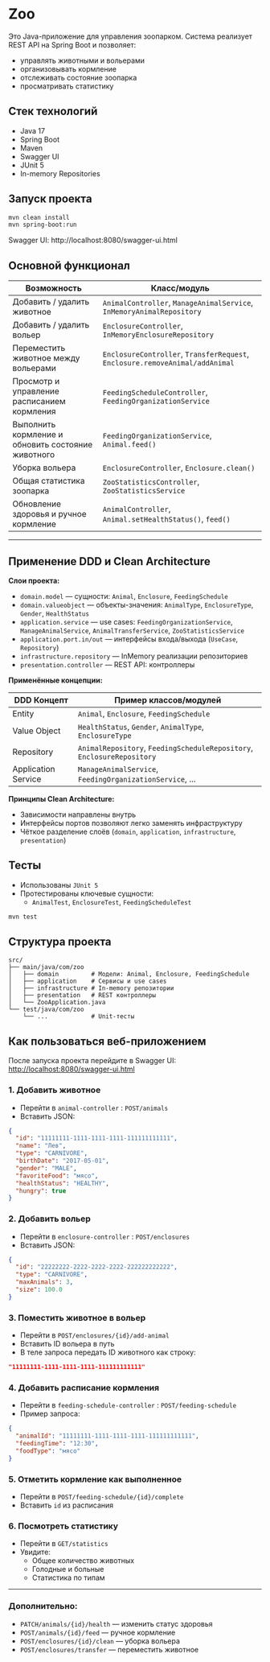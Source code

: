 # Zoo

Это Java-приложение для управления зоопарком. Система реализует REST API на Spring Boot и позволяет:

- управлять животными и вольерами
- организовывать кормление
- отслеживать состояние зоопарка
- просматривать статистику

## Стек технологий

- Java 17
- Spring Boot
- Maven
- Swagger UI
- JUnit 5
- In-memory Repositories

## Запуск проекта

```bash
mvn clean install
mvn spring-boot:run
```

Swagger UI: http://localhost:8080/swagger-ui.html

## Основной функционал

| Возможность                                                              | Класс/модуль                                                                 |
|--------------------------------------------------------------------------|------------------------------------------------------------------------------|
| Добавить / удалить животное                                           | `AnimalController`, `ManageAnimalService`, `InMemoryAnimalRepository`       |
| Добавить / удалить вольер                                             | `EnclosureController`, `InMemoryEnclosureRepository`                        |
| Переместить животное между вольерами                                 | `EnclosureController`, `TransferRequest`, `Enclosure.removeAnimal/addAnimal`|
| Просмотр и управление расписанием кормления                          | `FeedingScheduleController`, `FeedingOrganizationService`                   |
| Выполнить кормление и обновить состояние животного                   | `FeedingOrganizationService`, `Animal.feed()`                               |
| Уборка вольера                                                        | `EnclosureController`, `Enclosure.clean()`                                  |
| Общая статистика зоопарка                                            | `ZooStatisticsController`, `ZooStatisticsService`                           |
| Обновление здоровья и ручное кормление                               | `AnimalController`, `Animal.setHealthStatus()`, `feed()`                    |

---

## Применение DDD и Clean Architecture

**Слои проекта:**

- `domain.model` — сущности: `Animal`, `Enclosure`, `FeedingSchedule`
- `domain.valueobject` — объекты-значения: `AnimalType`, `EnclosureType`, `Gender`, `HealthStatus`
- `application.service` — use cases: `FeedingOrganizationService`, `ManageAnimalService`, `AnimalTransferService`, `ZooStatisticsService`
- `application.port.in/out` — интерфейсы входа/выхода (`UseCase`, `Repository`)
- `infrastructure.repository` — InMemory реализации репозиториев
- `presentation.controller` — REST API: контроллеры

**Применённые концепции:**

| DDD Концепт        | Пример классов/модулей                                                 |
|--------------------|------------------------------------------------------------------------|
| Entity             | `Animal`, `Enclosure`, `FeedingSchedule`                               |
| Value Object       | `HealthStatus`, `Gender`, `AnimalType`, `EnclosureType`                |
| Repository         | `AnimalRepository`, `FeedingScheduleRepository`, `EnclosureRepository` |
| Application Service| `ManageAnimalService`, `FeedingOrganizationService`, ...               |

**Принципы Clean Architecture:**

- Зависимости направлены внутрь 
- Интерфейсы портов позволяют легко заменять инфраструктуру
- Чёткое разделение слоёв (`domain`, `application`, `infrastructure`, `presentation`)

## Тесты

- Использованы `JUnit 5`
- Протестированы ключевые сущности:
  - `AnimalTest`, `EnclosureTest`, `FeedingScheduleTest`

```bash
mvn test
```

## Структура проекта

```
src/
├── main/java/com/zoo
│   ├── domain         # Модели: Animal, Enclosure, FeedingSchedule
│   ├── application    # Сервисы и use cases
│   ├── infrastructure # In-memory репозитории
│   ├── presentation   # REST контроллеры
│   └── ZooApplication.java
└── test/java/com/zoo
    └── ...            # Unit-тесты
```

## Как пользоваться веб-приложением

После запуска проекта перейдите в Swagger UI:  
[http://localhost:8080/swagger-ui.html](http://localhost:8080/swagger-ui.html)

### 1. Добавить животное

- Перейти в `animal-controller` : `POST/animals`
- Вставить JSON:

```json
{
  "id": "11111111-1111-1111-1111-111111111111",
  "name": "Лев",
  "type": "CARNIVORE",
  "birthDate": "2017-05-01",
  "gender": "MALE",
  "favoriteFood": "мясо",
  "healthStatus": "HEALTHY",
  "hungry": true
}
```

### 2. Добавить вольер

- Перейти в `enclosure-controller` : `POST/enclosures`
- Вставить JSON:

```json
{
  "id": "22222222-2222-2222-2222-222222222222",
  "type": "CARNIVORE",
  "maxAnimals": 3,
  "size": 100.0
}
```

### 3. Поместить животное в вольер

- Перейти в `POST/enclosures/{id}/add-animal`
- Вставить ID вольера в путь 
- В теле запроса передать ID животного как строку:

```json
"11111111-1111-1111-1111-111111111111"
```

### 4. Добавить расписание кормления

- Перейти в `feeding-schedule-controller` : `POST/feeding-schedule`
- Пример запроса:

```json
{
  "animalId": "11111111-1111-1111-1111-111111111111",
  "feedingTime": "12:30",
  "foodType": "мясо"
}
```

### 5. Отметить кормление как выполненное

- Перейти в `POST/feeding-schedule/{id}/complete`
- Вставить `id` из расписания

### 6. Посмотреть статистику

- Перейти в `GET/statistics`
- Увидите:
  - Общее количество животных
  - Голодные и больные
  - Статистика по типам

---

### Дополнительно:

- `PATCH/animals/{id}/health` — изменить статус здоровья
- `POST/animals/{id}/feed` — ручное кормление
- `POST/enclosures/{id}/clean` — уборка вольера
- `POST/enclosures/transfer` — переместить животное